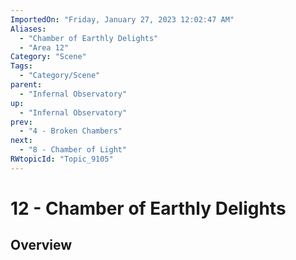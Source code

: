 ```yaml
---
ImportedOn: "Friday, January 27, 2023 12:02:47 AM"
Aliases:
  - "Chamber of Earthly Delights"
  - "Area 12"
Category: "Scene"
Tags:
  - "Category/Scene"
parent:
  - "Infernal Observatory"
up:
  - "Infernal Observatory"
prev:
  - "4 - Broken Chambers"
next:
  - "8 - Chamber of Light"
RWtopicId: "Topic_9105"
---
```

# 12 - Chamber of Earthly Delights
## Overview
